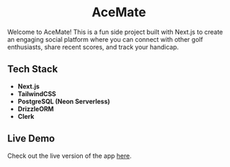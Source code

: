 <div align="center">
  <h1>AceMate</h1>
</div>
Welcome to AceMate! This is a fun side project built with Next.js to create an engaging social platform where you can connect with other golf enthusiasts, share recent scores, and track your handicap.

## Tech Stack
- **Next.js**
- **TailwindCSS**
- **PostgreSQL (Neon Serverless)**
- **DrizzleORM**
- **Clerk**

## Live Demo
Check out the live version of the app [here](https://acemate.ca).
